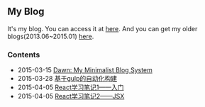 My Blog
----------

It's my blog. You can access it at [here](http://blog.syaningv.com/#/).
And you can get my older blogs(2013.06~2015.01) [here](https://github.com/syaning/older-blogs).

### Contents

- 2015-03-15 [Dawn: My Minimalist Blog System](docs/2015-03-15-dawn-my-minimalist-blog-system.md)
- 2015-03-28 [基于gulp的自动化构建](docs/2015-03-28-building-projects-with-gulp.md)
- 2015-04-05 [React学习笔记1——入门](docs/2015-04-05-react-notebook-1.md)
- 2015-04-05 [React学习笔记2——JSX](docs/2015-04-05-react-notebook-2.md)
